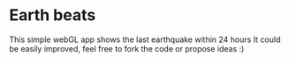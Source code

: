 # Earth beats

This simple webGL app shows the last earthquake within 24 hours
It could be easily improved, feel free to fork the code or propose ideas :)
